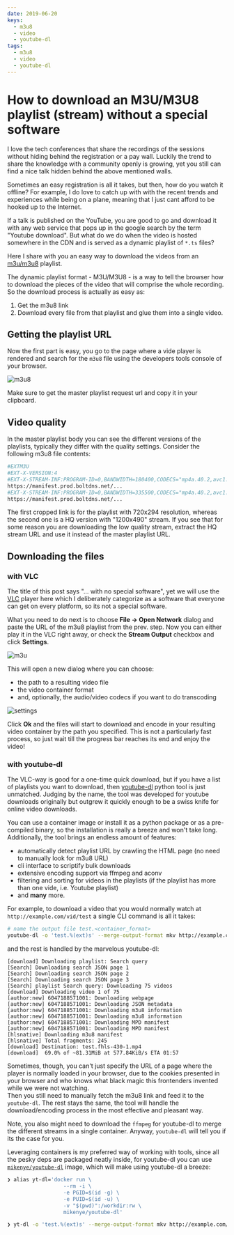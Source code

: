 ```yaml
---
date: 2019-06-20
keys:
  - m3u8
  - video
  - youtube-dl
tags:
  - m3u8
  - video
  - youtube-dl
---
```


# How to download an M3U/M3U8 playlist (stream) without a special software

I love the tech conferences that share the recordings of the sessions without hiding behind the registration or a pay wall. Luckily the trend to share the knowledge with a community openly is growing, yet you still can find a nice talk hidden behind the above mentioned walls.

Sometimes an easy registration is all it takes, but then, how do you watch it offline? For example, I do love to catch up with with the recent trends and experiences while being on a plane, meaning that I just cant afford to be hooked up to the Internet.

If a talk is published on the YouTube, you are good to go and download it with any web service that pops up in the google search by the term "Youtube download". But what do we do when the video is hosted somewhere in the CDN and is served as a dynamic playlist of `*.ts` files?

Here I share with you an easy way to download the videos from an [m3u/m3u8](https://en.wikipedia.org/wiki/M3U) playlist.

<!-- more -->

The dynamic playlist format - M3U/M3U8 - is a way to tell the browser how to download the pieces of the video that will comprise the whole recording. So the download process is actually as easy as:

1. Get the m3u8 link
2. Download every file from that playlist and glue them into a single video.

## Getting the playlist URL

Now the first part is easy, you go to the page where a vide player is rendered and search for the `m3u8` file using the developers tools console of your browser.

![m3u8](https://gitlab.com/rdodin/pics/-/wikis/uploads/d93e36091a2753714bdb6e56ba796a70/image.png)

Make sure to get the master playlist request url and copy it in your clipboard.

## Video quality

In the master playlist body you can see the different versions of the playlists, typically they differ with the quality settings. Consider the following m3u8 file contents:

```bash
#EXTM3U
#EXT-X-VERSION:4
#EXT-X-STREAM-INF:PROGRAM-ID=0,BANDWIDTH=180400,CODECS="mp4a.40.2,avc1.4d001e",RESOLUTION=720x294,AUDIO="audio-0",CLOSED-CAPTIONS=NONE
https://manifest.prod.boltdns.net/...
#EXT-X-STREAM-INF:PROGRAM-ID=0,BANDWIDTH=335500,CODECS="mp4a.40.2,avc1.4d001f",RESOLUTION=1200x490,AUDIO="audio-1",CLOSED-CAPTIONS=NONE
https://manifest.prod.boltdns.net/...
```

The first cropped link is for the playlist with 720x294 resolution, whereas the second one is a HQ version with "1200x490" stream. If you see that for some reason you are downloading the low quality stream, extract the HQ stream URL and use it instead of the master playlist URL.

## Downloading the files

### with VLC

The title of this post says "... with no special software", yet we will use the [VLC](https://www.videolan.org/vlc/) player here which I deliberately categorize as a software that everyone can get on every platform, so its not a special software.

What you need to do next is to choose **File -> Open Network** dialog and paste the URL of the m3u8 playlist from the prev. step. Now you can either play it in the VLC right away, or check the **Stream Output** checkbox and click **Settings**.

![m3u](https://gitlab.com/rdodin/pics/-/wikis/uploads/a7e2a5ccdb760fcb543914f7c244183b/image.png)

This will open a new dialog where you can choose:

- the path to a resulting video file
- the video container format
- and, optionally, the audio/video codecs if you want to do transcoding

![settings](https://gitlab.com/rdodin/pics/-/wikis/uploads/84ac91ad725e848045ea53ad5d818c0c/image.png)

Click **Ok** and the files will start to download and encode in your resulting video container by the path you specified. This is not a particularly fast process, so just wait till the progress bar reaches its end and enjoy the video!

### with youtube-dl

The VLC-way is good for a one-time quick download, but if you have a list of playlists you want to download, then [youtube-dl](https://github.com/ytdl-org/youtube-dl/blob/master/README.md#readme) python tool is just unmatched. Judging by the name, the tool was developed for youtube downloads originally but outgrew it quickly enough to be a swiss knife for online video downloads.

You can use a container image or install it as a python package or as a pre-compiled binary, so the installation is really a breeze and won't take long. Additionally, the tool brings an endless amount of features:

- automatically detect playlist URL by crawling the HTML page (no need to manually look for m3u8 URL)
- cli interface to scriptify bulk downloads
- extensive encoding support via ffmpeg and aconv
- filtering and sorting for videos in the playlists (if the playlist has more than one vide, i.e. Youtube playlist)
- and **many** more.

For example, to download a video that you would normally watch at `http://example.com/vid/test` a single CLI command is all it takes:

```bash
# name the output file test.<container_format>
youtube-dl -o 'test.%(ext)s' --merge-output-format mkv http://example.com/vid/test
```

and the rest is handled by the marvelous youtube-dl:

```
[download] Downloading playlist: Search query
[Search] Downloading search JSON page 1
[Search] Downloading search JSON page 2
[Search] Downloading search JSON page 3
[Search] playlist Search query: Downloading 75 videos
[download] Downloading video 1 of 75
[author:new] 6047188571001: Downloading webpage
[author:new] 6047188571001: Downloading JSON metadata
[author:new] 6047188571001: Downloading m3u8 information
[author:new] 6047188571001: Downloading m3u8 information
[author:new] 6047188571001: Downloading MPD manifest
[author:new] 6047188571001: Downloading MPD manifest
[hlsnative] Downloading m3u8 manifest
[hlsnative] Total fragments: 245
[download] Destination: test.fhls-430-1.mp4
[download]  69.0% of ~81.31MiB at 577.84KiB/s ETA 01:57
```

Sometimes, though, you can't just specify the URL of a page where the player is normally loaded in your browser, due to the cookies presented in your browser and who knows what black magic this frontenders invented while we were not watching.  
Then you still need to manually fetch the m3u8 link and feed it to the `youtube-dl`. The rest stays the same, the tool will handle the download/encoding process in the most effective and pleasant way.

Note, you also might need to download the `ffmpeg` for youtube-dl to merge the different streams in a single container. Anyway, `youtube-dl` will tell you if its the case for you.

Leveraging containers is my preferred way of working with tools, since all the pesky deps are packaged neatly inside, for youtube-dl you can use [`mikenye/youtube-dl`](https://hub.docker.com/r/mikenye/youtube-dl) image, which will make using youtube-dl a breeze:

```bash
❯ alias yt-dl='docker run \
                  --rm -i \
                  -e PGID=$(id -g) \
                  -e PUID=$(id -u) \
                  -v "$(pwd)":/workdir:rw \
                  mikenye/youtube-dl'

❯ yt-dl -o 'test.%(ext)s' --merge-output-format mkv http://example.com/vid/test.m3u8
```
